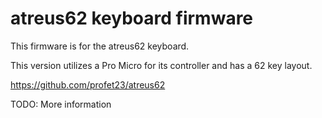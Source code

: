 atreus62 keyboard firmware
======================

This firmware is for the atreus62 keyboard.

This version utilizes a Pro Micro for its controller and has a 62 key layout.

https://github.com/profet23/atreus62

TODO: More information